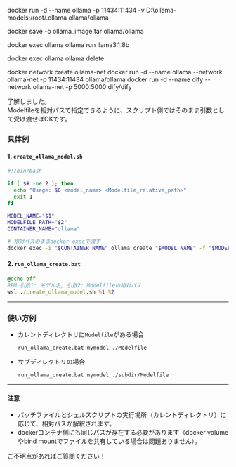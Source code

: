 docker run -d --name ollama -p 11434:11434 -v D:\ollama-models:/root/.ollama ollama/ollama


docker save -o ollama_image.tar ollama/ollama

docker exec ollama ollama run llama3.1:8b

docker exec ollama ollama delete

docker network create ollama-net
docker run -d --name ollama --network ollama-net -p 11434:11434 ollama/ollama
docker run -d --name dify --network ollama-net -p 5000:5000 dify/dify



了解しました。  
Modelfileを相対パスで指定できるように、スクリプト側ではそのまま引数として受け渡せばOKです。

### 具体例

#### 1. `create_ollama_model.sh`

```bash
#!/bin/bash

if [ $# -ne 2 ]; then
  echo "Usage: $0 <model_name> <Modelfile_relative_path>"
  exit 1
fi

MODEL_NAME="$1"
MODELFILE_PATH="$2"
CONTAINER_NAME="ollama"

# 相対パスのままdocker execで渡す
docker exec -i "$CONTAINER_NAME" ollama create "$MODEL_NAME" -f "$MODELFILE_PATH"
```

#### 2. `run_ollama_create.bat`

```bat
@echo off
REM 引数1: モデル名, 引数2: Modelfileの相対パス
wsl ./create_ollama_model.sh %1 %2
```

---

### 使い方例

- カレントディレクトリに`Modelfile`がある場合  
  ```
  run_ollama_create.bat mymodel ./Modelfile
  ```
- サブディレクトリの場合  
  ```
  run_ollama_create.bat mymodel ./subdir/Modelfile
  ```

---

#### 注意

- バッチファイルとシェルスクリプトの実行場所（カレントディレクトリ）に応じて、相対パスが解釈されます。
- dockerコンテナ側にも同じパスが存在する必要があります（docker volumeやbind mountでファイルを共有している場合は問題ありません）。

ご不明点があればご質問ください！